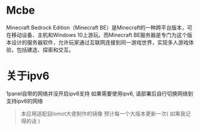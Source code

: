 # Mcbe
Minecraft Bedrock Edition（Minecraft BE）是Minecraft的一种跨平台版本，可在移动设备、主机和Windows 10上游玩。而Minecraft BE服务器是专门为这个版本设计的服务器软件，允许玩家通过互联网连接到同一游戏世界，实现多人游戏体验，包括建造、探索和交互。

# 关于ipv6
1panel自带的网络并没开启ipv6支持
如果需要使用ipv6, 请部署后自行切换网络到支持ipv6的网络

> 本应用适配自lomot大佬制作的镜像
> 预计每一个大版本更新一次( 如果我记得的话 )